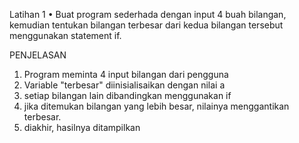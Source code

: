 Latihan 1
 • Buat program sederhada dengan input 4 buah bilangan, kemudian
 tentukan bilangan terbesar dari kedua bilangan tersebut
 menggunakan statement if.

PENJELASAN
1. Program meminta 4 input bilangan dari pengguna
2. Variable "terbesar" diinisialisaikan dengan nilai a
3. setiap bilangan lain dibandingkan menggunakan if
4. jika ditemukan bilangan yang lebih besar, nilainya menggantikan terbesar.
5. diakhir, hasilnya ditampilkan
